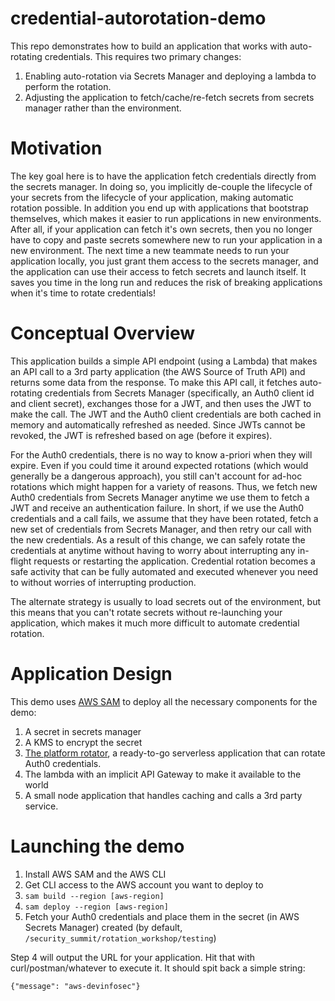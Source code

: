 # credential-autorotation-demo

This repo demonstrates how to build an application that works with auto-rotating credentials.  This requires two primary changes:

 1. Enabling auto-rotation via Secrets Manager and deploying a lambda to perform the rotation.
 2. Adjusting the application to fetch/cache/re-fetch secrets from secrets manager rather than the environment.

# Motivation

The key goal here is to have the application fetch credentials directly from the secrets manager.  In doing so, you implicitly de-couple the lifecycle of your secrets from the lifecycle of your application, making automatic rotation possible.  In addition you end up with applications that bootstrap themselves, which makes it easier to run applications in new environments.  After all, if your application can fetch it's own secrets, then you no longer have to copy and paste secrets somewhere new to run your application in a new environment.  The next time a new teammate needs to run your application locally, you just grant them access to the secrets manager, and the application can use their access to fetch secrets and launch itself.  It saves you time in the long run and reduces the risk of breaking applications when it's time to rotate credentials!

# Conceptual Overview

This application builds a simple API endpoint (using a Lambda) that makes an API call to a 3rd party application (the AWS Source of Truth API) and returns some data from the response.  To make this API call, it fetches auto-rotating credentials from Secrets Manager (specifically, an Auth0 client id and client secret), exchanges those for a JWT, and then uses the JWT to make the call.  The JWT and the Auth0 client credentials are both cached in memory and automatically refreshed as needed.  Since JWTs cannot be revoked, the JWT is refreshed based on age (before it expires).

For the Auth0 credentials, there is no way to know a-priori when they will expire.  Even if you could time it around expected rotations (which would generally be a dangerous approach), you still can't account for ad-hoc rotations which might happen for a variety of reasons.  Thus, we fetch new Auth0 credentials from Secrets Manager anytime we use them to fetch a JWT and receive an authentication failure.  In short, if we use the Auth0 credentials and a call fails, we assume that they have been rotated, fetch a new set of credentials from Secrets Manager, and then retry our call with the new credentials.  As a result of this change, we can safely rotate the credentials at anytime without having to worry about interrupting any in-flight requests or restarting the application.  Credential rotation becomes a safe activity that can be fully automated and executed whenever you need to without worries of interrupting production.

The alternate strategy is usually to load secrets out of the environment, but this means that you can't rotate secrets without re-launching your application, which makes it much more difficult to automate credential rotation.

# Application Design

This demo uses [AWS SAM](https://aws.amazon.com/serverless/sam/) to deploy all the necessary components for the demo:

 1. A secret in secrets manager
 2. A KMS to encrypt the secret
 3. [The platform rotator](https://github.com/Cimpress-MCP/Platform-Client-Secret-Rotator), a ready-to-go serverless application that can rotate Auth0 credentials.
 4. The lambda with an implicit API Gateway to make it available to the world
 5. A small node application that handles caching and calls a 3rd party service.

# Launching the demo

 1. Install AWS SAM and the AWS CLI
 2. Get CLI access to the AWS account you want to deploy to
 3. `sam build --region [aws-region]`
 4. `sam deploy --region [aws-region]`
 5. Fetch your Auth0 credentials and place them in the secret (in AWS Secrets Manager) created (by default, `/security_summit/rotation_workshop/testing`)

Step 4 will output the URL for your application.  Hit that with curl/postman/whatever to execute it.  It should spit back a simple string:

```
{"message": "aws-devinfosec"}
```
